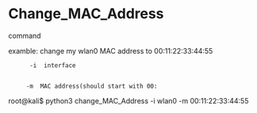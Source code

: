 # Change_MAC_Address

command 

examble: change my wlan0 MAC address to 00:11:22:33:44:55
          
          
          -i  interface
         
         
         -m  MAC address(should start with 00:



root@kali$ python3 change_MAC_Address -i wlan0 -m 00:11:22:33:44:55
